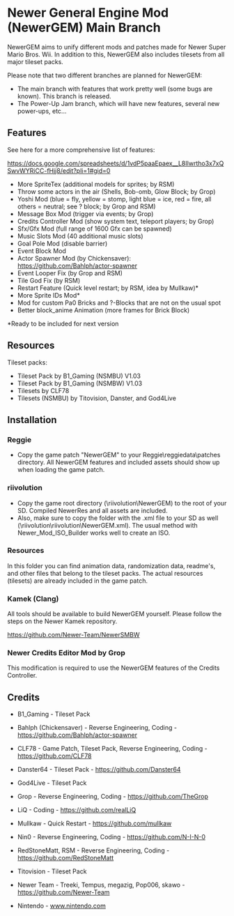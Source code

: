 # Newer General Engine Mod (NewerGEM) Main Branch #
NewerGEM aims to unify different mods and patches made for Newer Super Mario Bros. Wii.
In addition to this, NewerGEM also includes tilesets from all major tileset packs.

Please note that two different branches are planned for NewerGEM:
- The main branch with features that work pretty well (some bugs are known). This branch is released.
- The Power-Up Jam branch, which will have new features, several new power-ups, etc...

## Features ##
See here for a more comprehensive list of features:

https://docs.google.com/spreadsheets/d/1vdP5paaEpaex__L8Ilwrtho3x7xQSwvWYRiCC-fHjj8/edit?pli=1#gid=0

- More SpriteTex (additional models for sprites; by RSM)
- Throw some actors in the air (Shells, Bob-omb, Glow Block; by Grop)
- Yoshi Mod (blue = fly, yellow = stomp, light blue = ice, red = fire, all others = neutral; see ? block; by Grop and RSM)
- Message Box Mod (trigger via events; by Grop)
- Credits Controller Mod (show system text, teleport players; by Grop)
- Sfx/Gfx Mod (full range of 1600 Gfx can be spawned)
- Music Slots Mod (40 additional music slots)
- Goal Pole Mod (disable barrier)
- Event Block Mod
- Actor Spawner Mod (by Chickensaver): https://github.com/Bahlph/actor-spawner
- Event Looper Fix (by Grop and RSM)
- Tile God Fix (by RSM)
- Restart Feature (Quick level restart; by RSM, idea by Mullkaw)*
- More Sprite IDs Mod*
- Mod for custom Pa0 Bricks and ?-Blocks that are not on the usual spot
- Better block_anime Animation (more frames for Brick Block)

*Ready to be included for next version

## Resources ##
Tileset packs:
- Tileset Pack by B1_Gaming (NSMBU) V1.03
- Tileset Pack by B1_Gaming (NSMBW) V1.03
- Tilesets by CLF78
- Tilesets (NSMBU) by Titovision, Danster, and God4Live

## Installation ##

### Reggie ###
- Copy the game patch "NewerGEM" to your Reggie\reggiedata\patches directory.
All NewerGEM features and included assets should show up when loading the game patch.

### riivolution ###
- Copy the game root directory (\riivolution\NewerGEM) to the root of your SD. Compiled NewerRes and all assets are included.
- Also, make sure to copy the folder with the .xml file to your SD as well (\riivolution\riivolution\NewerGEM.xml).
The usual method with Newer_Mod_ISO_Builder works well to create an ISO.

### Resources ###
In this folder you can find animation data, randomization data, readme's, and other files that belong to the tileset packs.
The actual resources (tilesets) are already included in the game patch.

### Kamek (Clang) ###
All tools should be available to build NewerGEM yourself.
Please follow the steps on the Newer Kamek repository.

https://github.com/Newer-Team/NewerSMBW

### Newer Credits Editor Mod by Grop ###
This modification is required to use the NewerGEM features of the Credits Controller.

## Credits ##
- B1_Gaming - Tileset Pack
- Bahlph (Chickensaver) - Reverse Engineering, Coding - https://github.com/Bahlph/actor-spawner
- CLF78 - Game Patch, Tileset Pack, Reverse Engineering, Coding - https://github.com/CLF78
- Danster64 - Tileset Pack - https://github.com/Danster64
- God4Live - Tileset Pack
- Grop - Reverse Engineering, Coding - https://github.com/TheGrop
- LiQ - Coding - https://github.com/realLiQ
- Mullkaw - Quick Restart - https://github.com/mullkaw
- Nin0 - Reverse Engineering, Coding - https://github.com/N-I-N-0
- RedStoneMatt, RSM - Reverse Engineering, Coding - https://github.com/RedStoneMatt
- Titovision - Tileset Pack

- Newer Team - Treeki, Tempus, megazig, Pop006, skawo - https://github.com/Newer-Team

- Nintendo - www.nintendo.com
